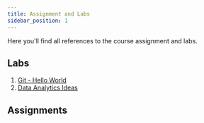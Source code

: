 ```yaml
---
title: Assignment and Labs
sidebar_position: 1
---
```

Here you'll find all references to the course assignment and labs.

## Labs
1. [Git - Hello World](hello-world)
2. [Data Analytics Ideas](data-analytics-ideas)


## Assignments
